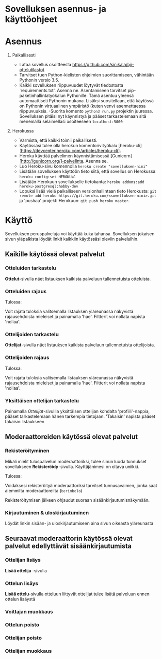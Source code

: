 # Sovelluksen asennus- ja käyttöohjeet
# Asennus

1. Paikallisesti
    - Lataa sovellus osoitteesta https://github.com/sinikala/bjj-ottelutilastot.
    - Tarvitset tuen Python-kielisten ohjelmien suorittamiseen, vähintään Pythonin versio 3.5. 
     - Kaikki sovelluksen riippuvuudet löytyvät tiedostosta 'requirements.txt'. Asenna ne. Asentamiseen tarvitset pip-paketinhallintatyökalun Pythonille. Tämä asentuu yleensä automaattiseti Pythonin mukana. Lisäksi suositellaan, että käytössä on Pythonin virtuaalinen ympäristö (kuten venv) asennettaessa riippuvuuksia. 
    -Suorita komento `python3 run.py` projektin juuressa.
    Sovelluksen pitäisi nyt käynnistyä ja pääset tarkastelemaan sitä menemällä selaimellasi osoiteeseen `localhost:5000`


2. Herokussa
    - Varmista, että kaikki toimii paikallisesti.
    - Käytössäsi tulee olla herokun komentorivityökalu  [heroku-cli][https://devcenter.heroku.com/articles/heroku-cli].
    - Heroku käyttää palvelimen käynnistämisessä [Gunicorn][http://gunicorn.org/]-palvelinta. Asenna se. 
    - Luo Heroku-sivu komennolla `heroku create "sovelluksen-nimi"`
    - Lisätään sovelluksen käyttöön tieto siitä, että sovellus on Herokussa: `heroku config:set HEROKU=1`
    - Lisätään Herokuun sovellukselle tietokanta: `heroku addons:add heroku-postgresql:hobby-dev` 
    - Lopuksi lisää vielä paikalliseen versionhallintaan tieto Herokusta: `git remote add heroku https://git.heroku.com/<sovelluksen-nimi>.git` ja 'pushaa' projekti Herokuun: `git push heroku master`.



# Käyttö

Sovelluksen peruspalveluja voi käyttää kuka tahansa.
Sovelluksen jokaisen sivun yläpalkista löydät linkit kaikkiin käytössäsi oleviin palveluihin. 

## Kaikille käytössä olevat palvelut
### Otteluiden tarkastelu

**Ottelut**-sivulla näet listauksen kaikista palveluun tallennetuista otteluista.

### Otteluiden rajaus

Tulossa:

Voit rajata tuloksia valitsemalla listauksen yläreunassa näkyvistä rajausehdoista mieleiset ja painamalla 'hae'. Filtterit voi nollata napista 'nollaa'.

### Ottelijoiden tarkastelu

**Ottelijat**-sivulla näet listauksen kaikista palveluun tallennetuista ottelijoista.

### Ottelijoiden rajaus

Tulossa: 

Voit rajata tuloksia valitsemalla listauksen yläreunassa näkyvistä rajausehdoista mieleiset ja painamalla 'hae'. Filtterit voi nollata napista 'nollaa'.

### Yksittäisen ottelijan tarkastelu

Painamalla *Ottelijat*-sivullla yksittäisen ottelijan kohdalta 'profiili'-nappia, pääset tarkastelemaan hänen tarkempia tietojaan. 'Takaisin' napista pääset takaisin listaukseen.



## Moderaattoreiden käytössä olevat palvelut
### Rekisteröityminen

Mikäli mielit tulospalvelun moderaattoriksi, tulee sinun luoda tunnukset sovellukseen **Rekisteröidy**-sivulla. Käyttäjänimesi on oltava uniikki.

Tulossa: 

Voidaksesi rekisteröityä moderaattoriksi tarvitset tunnusavaimen, jonka saat aiemmilta moderaattoreilta (`berimbolo`)

Rekisteröitymisen jälkeen ohjaudut suoraan sisäänkirjautumisnäkymään.

### Kirjautuminen & uloskirjautuminen

Löydät linkin sisään- ja uloskirjautumiseen aina sivun oikeasta yläreunasta

## Seuraavat moderaattorin käytössä olevat palvelut edellyttävät sisäänkirjautumista

### Ottelijan lisäys

**Lisää ottelija** -sivulla

### Ottelun lisäys

**Lisää ottelu**-sivulla
otteluun liittyvät ottelijat tulee lisätä palveluun ennen ottelun lisäystä

### Voittajan muokkaus

### Ottelun poisto

### Ottelijan poisto

### Ottelijan muokkaus


    